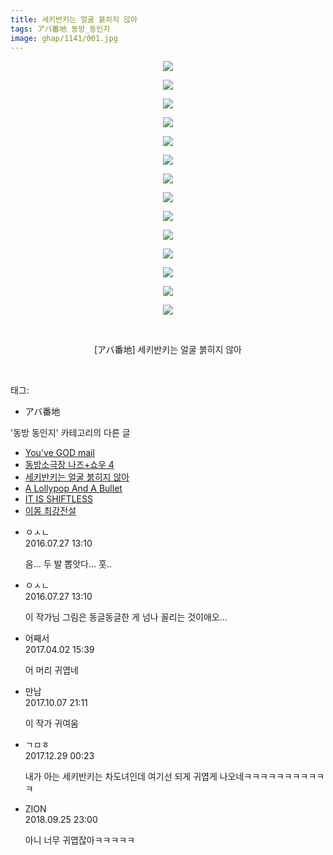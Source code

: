 ```yaml
---
title: 세키반키는 얼굴 붉히지 않아
tags: アバ番地 동방_동인지
image: ghap/1141/001.jpg
---
```

<div class="article">
<p style="text-align: center; clear: none; float: none;"><img src="{{ site.nasurl }}/ghap/1141/001.jpg"/></p>
<p style="text-align: center; clear: none; float: none;"><img src="{{ site.nasurl }}/ghap/1141/002.jpg"/></p>
<p style="text-align: center; clear: none; float: none;"><img src="{{ site.nasurl }}/ghap/1141/003.jpg"/></p>
<p style="text-align: center; clear: none; float: none;"><img src="{{ site.nasurl }}/ghap/1141/004.jpg"/></p>
<p style="text-align: center; clear: none; float: none;"><img src="{{ site.nasurl }}/ghap/1141/005.jpg"/></p>
<p style="text-align: center; clear: none; float: none;"><img src="{{ site.nasurl }}/ghap/1141/006.jpg"/></p>
<p style="text-align: center; clear: none; float: none;"><img src="{{ site.nasurl }}/ghap/1141/007.jpg"/></p>
<p style="text-align: center; clear: none; float: none;"><img src="{{ site.nasurl }}/ghap/1141/008.jpg"/></p>
<p style="text-align: center; clear: none; float: none;"><img src="{{ site.nasurl }}/ghap/1141/009.jpg"/></p>
<p style="text-align: center; clear: none; float: none;"><img src="{{ site.nasurl }}/ghap/1141/010.jpg"/></p>
<p style="text-align: center; clear: none; float: none;"><img src="{{ site.nasurl }}/ghap/1141/011.jpg"/></p>
<p style="text-align: center; clear: none; float: none;"><img src="{{ site.nasurl }}/ghap/1141/012.jpg"/></p>
<p style="text-align: center; clear: none; float: none;"><img src="{{ site.nasurl }}/ghap/1141/013.jpg"/></p>
<p style="text-align: center; clear: none; float: none;"><img src="{{ site.nasurl }}/ghap/1141/014.jpg"/></p>
<p style="text-align: center; clear: none; float: none;"><br/></p>
<p style="text-align: center; clear: none; float: none;">[アバ番地] 세키반키는 얼굴 붉히지 않아</p>
<p><br/></p>
</div><div class="tagTrail">
<p>태그: </p>
<ul>
<li>アバ番地</li>
</ul>
</div><div class="another">
<p>'동방 동인지' 카테고리의 다른 글</p>
<ul>
<li><a href="/2016-07-27-ghap_1143">You've GOD mail</a></li>
<li><a href="/2016-07-27-ghap_1142">동방소극장 나즈+쇼우 4</a></li>
<li><a href="/2016-07-27-ghap_1141">세키반키는 얼굴 붉히지 않아</a></li>
<li><a href="/2016-07-27-ghap_1140">A Lollypop And A Bullet</a></li>
<li><a href="/2016-07-27-ghap_1139">IT IS SHIFTLESS</a></li>
<li><a href="/2016-07-27-ghap_1138">이몸 최강전설</a></li>
</ul>
</div><div class="cb_module cb_fluid">
<div class="cb_wrt cb_profile">
<div class="comment">
<ul>
<li class="cb_thumb_off" id="comment14767003">
<div class="cb_comment_area">
<div class="cb_info_area">
<div class="cb_section">
<span class="cb_nick_name">ㅇㅅㄴ</span>
</div>
<div class="cb_section">
<span class="cb_date">2016.07.27 13:10 </span>
</div>
</div>
<div class="cb_dsc_comment">
<p class="cb_dsc">
											음... 두 발 뽑앗다... 훗..
										</p>
</div>
</div></li>
<li class="cb_thumb_off" id="comment14767005">
<div class="cb_comment_area">
<div class="cb_info_area">
<div class="cb_section">
<span class="cb_nick_name">ㅇㅅㄴ</span>
</div>
<div class="cb_section">
<span class="cb_date">2016.07.27 13:10 </span>
</div>
</div>
<div class="cb_dsc_comment">
<p class="cb_dsc">
											이 작가님 그림은 동글동글한 게 넘나 꼴리는 것이애오... 
										</p>
</div>
</div></li>
<li class="cb_thumb_off" id="comment14955352">
<div class="cb_comment_area">
<div class="cb_info_area">
<div class="cb_section">
<span class="cb_nick_name">어째서</span>
</div>
<div class="cb_section">
<span class="cb_date">2017.04.02 15:39 </span>
</div>
</div>
<div class="cb_dsc_comment">
<p class="cb_dsc">
											어 머리 귀엽네
										</p>
</div>
</div></li>
<li class="cb_thumb_off" id="comment15099151">
<div class="cb_comment_area">
<div class="cb_info_area">
<div class="cb_section">
<span class="cb_nick_name">만남</span>
</div>
<div class="cb_section">
<span class="cb_date">2017.10.07 21:11 </span>
</div>
</div>
<div class="cb_dsc_comment">
<p class="cb_dsc">
											이 작가 귀여움
										</p>
</div>
</div></li>
<li class="cb_thumb_off" id="comment15162000">
<div class="cb_comment_area">
<div class="cb_info_area">
<div class="cb_section">
<span class="cb_nick_name">ㄱㅁㅎ</span>
</div>
<div class="cb_section">
<span class="cb_date">2017.12.29 00:23 </span>
</div>
</div>
<div class="cb_dsc_comment">
<p class="cb_dsc">
											내가 아는 세키반키는 차도녀인데 여기선 되게 귀엽게 나오네ㅋㅋㅋㅋㅋㅋㅋㅋㅋㅋㅋ
										</p>
</div>
</div></li>
<li class="cb_thumb_off" id="comment15339689">
<div class="cb_comment_area">
<div class="cb_info_area">
<div class="cb_section">
<span class="cb_nick_name">ZION</span>
</div>
<div class="cb_section">
<span class="cb_date">2018.09.25 23:00 </span>
</div>
</div>
<div class="cb_dsc_comment">
<p class="cb_dsc">
											아니 너무 귀엽잖아ㅋㅋㅋㅋㅋ
										</p>
</div>
</div></li>
</ul>
</div>
</div><!-- commentList close -->
</div>